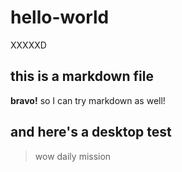 # hello-world
XXXXXD
## this is a markdown file
**bravo!** so I can try markdown as well!
## and here's a desktop test
> wow daily mission
